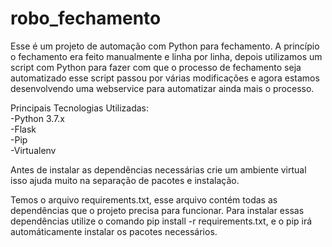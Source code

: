 # robo_fechamento

Esse é um projeto de automação com Python para fechamento. A princípio o fechamento era feito manualmente e linha por linha, depois
utilizamos um script com Python para fazer com que o processo de fechamento seja automatizado esse script passou por várias modificações 
e agora estamos desenvolvendo uma webservice para automatizar ainda mais o processo.

Principais Tecnologias Utilizadas: <br>
  -Python 3.7.x                    <br>
  -Flask                           <br>
  -Pip                             <br>
  -Virtualenv                      <br>
 
 Antes de instalar as dependências necessárias crie um ambiente virtual isso ajuda muito na separação de pacotes e instalação.
 
 Temos o arquivo requirements.txt, esse arquivo contém todas as dependências que o projeto precisa para funcionar.
 Para instalar essas dependências utilize o comando pip install -r requirements.txt, e o pip irá automáticamente instalar os pacotes
 necessários.
